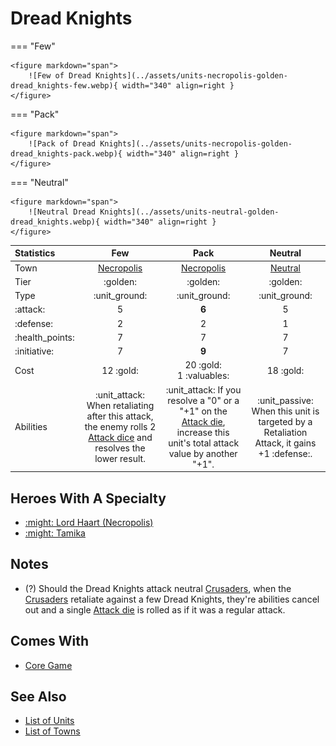 # Dread Knights

=== "Few"

    <figure markdown="span">
        ![Few of Dread Knights](../assets/units-necropolis-golden-dread_knights-few.webp){ width="340" align=right }
    </figure>

=== "Pack"

    <figure markdown="span">
        ![Pack of Dread Knights](../assets/units-necropolis-golden-dread_knights-pack.webp){ width="340" align=right }
    </figure>

=== "Neutral"

    <figure markdown="span">
        ![Neutral Dread Knights](../assets/units-neutral-golden-dread_knights.webp){ width="340" align=right }
    </figure>


| Statistics | Few | Pack | Neutral |
| :--- | :---: | :---: | :---: |
| Town | [Necropolis](../towns/necropolis.md) | [Necropolis](../towns/necropolis.md) | [Neutral](../towns/neutral.md) |
| Tier | :golden: | :golden: | :golden: |
| Type | :unit_ground: | :unit_ground: | :unit_ground: |
| :attack: | 5 | **6** | 5 |
| :defense: | 2 | 2 | 1 |
| :health_points: | 7 | 7 | 7 |
| :initiative: | 7 | **9** | 7 |
| Cost | 12 :gold: | 20 :gold:<br>1 :valuables: | 18 :gold: |
| Abilities | :unit_attack: When retaliating after this attack, the enemy rolls 2 [Attack dice](../dice.md#attack-die) and resolves the lower result. | :unit_attack: If you resolve a "0" or a "+1" on the [Attack die](../dice.md#attack-die), increase this unit's total attack value by another "+1". | :unit_passive: When this unit is targeted by a Retaliation Attack, it gains +1 :defense:. |


## Heroes With A Specialty

- [:might: Lord Haart (Necropolis)](../heroes/lord_haart_necropolis.md#specialty)
- [:might: Tamika](../heroes/tamika.md#specialty)


## Notes

- (?) Should the Dread Knights attack neutral [Crusaders](../units/crusaders.md), when the [Crusaders](../units/crusaders.md) retaliate against a few Dread Knights, they're abilities cancel out and a single [Attack die](../dice.md#attack-die) is rolled as if it was a regular attack.


## Comes With

- [Core Game](../content.md)


## See Also

- [List of Units](index.md)
- [List of Towns](../towns/index.md)